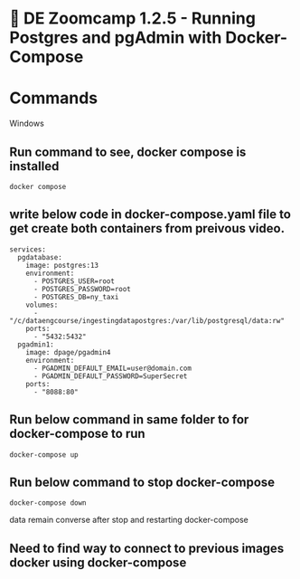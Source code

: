 # :movie_camera: DE Zoomcamp 1.2.5 - Running Postgres and pgAdmin with Docker-Compose

# Commands

Windows

## Run command to see, docker compose is installed

```
docker compose
```

## write below code in docker-compose.yaml file to get create both containers from preivous video.

```
services:
  pgdatabase:
    image: postgres:13
    environment:
      - POSTGRES_USER=root
      - POSTGRES_PASSWORD=root
      - POSTGRES_DB=ny_taxi
    volumes:
      - "/c/dataengcourse/ingestingdatapostgres:/var/lib/postgresql/data:rw"
    ports:
      - "5432:5432"
  pgadmin1:
    image: dpage/pgadmin4
    environment:
      - PGADMIN_DEFAULT_EMAIL=user@domain.com
      - PGADMIN_DEFAULT_PASSWORD=SuperSecret
    ports:
      - "8088:80"
```


## Run below command in same folder to for docker-compose to run

```
docker-compose up
```

## Run below command to stop docker-compose

```
docker-compose down
```
data remain converse after stop and restarting docker-compose

## Need to find way to connect to previous images docker using docker-compose
